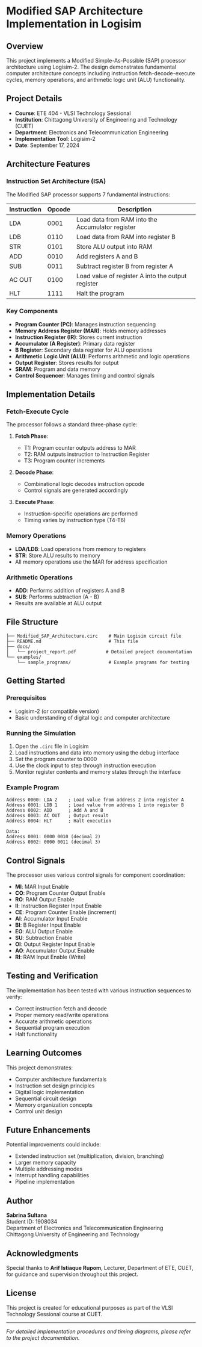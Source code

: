 # Modified SAP Architecture Implementation in Logisim

## Overview

This project implements a Modified Simple-As-Possible (SAP) processor architecture using Logisim-2. The design demonstrates fundamental computer architecture concepts including instruction fetch-decode-execute cycles, memory operations, and arithmetic logic unit (ALU) functionality.

## Project Details

- **Course**: ETE 404 - VLSI Technology Sessional
- **Institution**: Chittagong University of Engineering and Technology (CUET)
- **Department**: Electronics and Telecommunication Engineering
- **Implementation Tool**: Logisim-2
- **Date**: September 17, 2024

## Architecture Features

### Instruction Set Architecture (ISA)

The Modified SAP processor supports 7 fundamental instructions:

| Instruction | Opcode | Description |
|-------------|--------|-------------|
| LDA | 0001 | Load data from RAM into the Accumulator register |
| LDB | 0110 | Load data from RAM into register B |
| STR | 0101 | Store ALU output into RAM |
| ADD | 0010 | Add registers A and B |
| SUB | 0011 | Subtract register B from register A |
| AC OUT | 0100 | Load value of register A into the output register |
| HLT | 1111 | Halt the program |

### Key Components

- **Program Counter (PC)**: Manages instruction sequencing
- **Memory Address Register (MAR)**: Holds memory addresses
- **Instruction Register (IR)**: Stores current instruction
- **Accumulator (A Register)**: Primary data register
- **B Register**: Secondary data register for ALU operations
- **Arithmetic Logic Unit (ALU)**: Performs arithmetic and logic operations
- **Output Register**: Stores results for output
- **SRAM**: Program and data memory
- **Control Sequencer**: Manages timing and control signals

## Implementation Details

### Fetch-Execute Cycle

The processor follows a standard three-phase cycle:

1. **Fetch Phase**:
   - T1: Program counter outputs address to MAR
   - T2: RAM outputs instruction to Instruction Register
   - T3: Program counter increments

2. **Decode Phase**:
   - Combinational logic decodes instruction opcode
   - Control signals are generated accordingly

3. **Execute Phase**:
   - Instruction-specific operations are performed
   - Timing varies by instruction type (T4-T6)

### Memory Operations

- **LDA/LDB**: Load operations from memory to registers
- **STR**: Store ALU results to memory
- All memory operations use the MAR for address specification

### Arithmetic Operations

- **ADD**: Performs addition of registers A and B
- **SUB**: Performs subtraction (A - B)
- Results are available at ALU output

## File Structure

```
├── Modified_SAP_Architecture.circ    # Main Logisim circuit file
├── README.md                         # This file
├── docs/
│   └── project_report.pdf           # Detailed project documentation
└── examples/
    └── sample_programs/              # Example programs for testing
```

## Getting Started

### Prerequisites

- Logisim-2 (or compatible version)
- Basic understanding of digital logic and computer architecture

### Running the Simulation

1. Open the `.circ` file in Logisim
2. Load instructions and data into memory using the debug interface
3. Set the program counter to 0000
4. Use the clock input to step through instruction execution
5. Monitor register contents and memory states through the interface

### Example Program

```assembly
Address 0000: LDA 2    ; Load value from address 2 into register A
Address 0001: LDB 1    ; Load value from address 1 into register B
Address 0002: ADD      ; Add A and B
Address 0003: AC OUT   ; Output result
Address 0004: HLT      ; Halt execution

Data:
Address 0001: 0000 0010 (decimal 2)
Address 0002: 0000 0011 (decimal 3)
```

## Control Signals

The processor uses various control signals for component coordination:

- **MI**: MAR Input Enable
- **CO**: Program Counter Output Enable
- **RO**: RAM Output Enable
- **II**: Instruction Register Input Enable
- **CE**: Program Counter Enable (increment)
- **AI**: Accumulator Input Enable
- **BI**: B Register Input Enable
- **EO**: ALU Output Enable
- **SU**: Subtraction Enable
- **OI**: Output Register Input Enable
- **AO**: Accumulator Output Enable
- **RI**: RAM Input Enable (Write)

## Testing and Verification

The implementation has been tested with various instruction sequences to verify:

- Correct instruction fetch and decode
- Proper memory read/write operations
- Accurate arithmetic operations
- Sequential program execution
- Halt functionality

## Learning Outcomes

This project demonstrates:

- Computer architecture fundamentals
- Instruction set design principles
- Digital logic implementation
- Sequential circuit design
- Memory organization concepts
- Control unit design

## Future Enhancements

Potential improvements could include:

- Extended instruction set (multiplication, division, branching)
- Larger memory capacity
- Multiple addressing modes
- Interrupt handling capabilities
- Pipeline implementation

## Author

**Sabrina Sultana**  
Student ID: 1908034  
Department of Electronics and Telecommunication Engineering  
Chittagong University of Engineering and Technology

## Acknowledgments

Special thanks to **Arif Istiaque Rupom**, Lecturer, Department of ETE, CUET, for guidance and supervision throughout this project.

## License

This project is created for educational purposes as part of the VLSI Technology Sessional course at CUET.

---

*For detailed implementation procedures and timing diagrams, please refer to the project documentation.*
